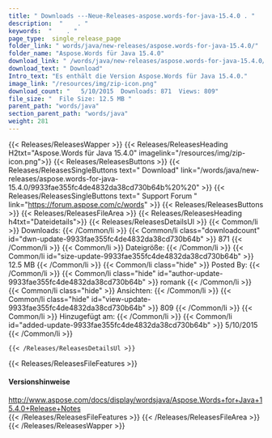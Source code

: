 ```yaml
---
title: " Downloads ---Neue-Releases-aspose.words-for-java-15.4.0 . "
description:  "    . " 
keywords:  "    . " 
page_type:  single_release_page
folder_link: " words/java/new-releases/aspose.words-for-java-15.4.0/"
folder_name: "Aspose.Words für Java 15.4.0"
download_link: " /words/java/new-releases/aspose.words-for-java-15.4.0/9933fae355fc4de4832da38cd730b64b"
download_text: " Download"
Intro_text: "Es enthält die Version Aspose.Words für Java 15.4.0."
image_link: "/resources/img/zip-icon.png"
download_count: "   5/10/2015  Downloads: 871  Views: 809"
file_size: "  File Size: 12.5 MB "
parent_path: "words/java"
section_parent_path: "words/java"
weight: 281
---
```


{{< Releases/ReleasesWapper >}}
  {{< Releases/ReleasesHeading H2txt="Aspose.Words für Java 15.4.0" imagelink="/resources/img/zip-icon.png">}}
  {{< Releases/ReleasesButtons >}}
    {{< Releases/ReleasesSingleButtons text=" Download" link="/words/java/new-releases/aspose.words-for-java-15.4.0/9933fae355fc4de4832da38cd730b64b%20%20" >}}
    {{< Releases/ReleasesSingleButtons text=" Support Forum " link="https://forum.aspose.com/c/words" >}}
  {{< Releases/ReleasesButtons >}}
  {{< Releases/ReleasesFileArea >}}
    {{< Releases/ReleasesHeading h4txt="Dateidetails">}}
    {{< Releases/ReleasesDetailsUl >}}
            {{< Common/li >}} Downloads: {{< /Common/li >}}
      {{< Common/li class="downloadcount" id="dwn-update-9933fae355fc4de4832da38cd730b64b" >}} 871 {{< /Common/li >}}
      {{< Common/li >}} Dateigröße: {{< /Common/li >}}
      {{< Common/li id="size-update-9933fae355fc4de4832da38cd730b64b" >}} 12.5 MB {{< /Common/li >}} 
      {{< Common/li  class="hide" >}} Posted By: {{< /Common/li >}} 
      {{< Common/li class="hide" id="author-update-9933fae355fc4de4832da38cd730b64b" >}} romank {{< /Common/li >}}
      {{< Common/li class="hide" >}} Ansichten: {{< /Common/li >}}
      {{< Common/li class="hide" id="view-update-9933fae355fc4de4832da38cd730b64b" >}} 809 {{< /Common/li >}}
      {{< Common/li >}} Hinzugefügt am: {{< /Common/li >}}
      {{< Common/li id="added-update-9933fae355fc4de4832da38cd730b64b" >}} 5/10/2015 {{< /Common/li >}} 

    {{< /Releases/ReleasesDetailsUl >}}

  {{< Releases/ReleasesFileFeatures >}}
      <h4>Versionshinweise</h4><div> <a href="http://www.aspose.com/docs/display/wordsjava/Aspose.Words+for+Java+15.4.0+Release+Notes">http://www.aspose.com/docs/display/wordsjava/Aspose.Words+for+Java+15.4.0+Release+Notes</a></div>
  {{< /Releases/ReleasesFileFeatures >}}
 {{< /Releases/ReleasesFileArea >}}
{{< /Releases/ReleasesWapper >}}



